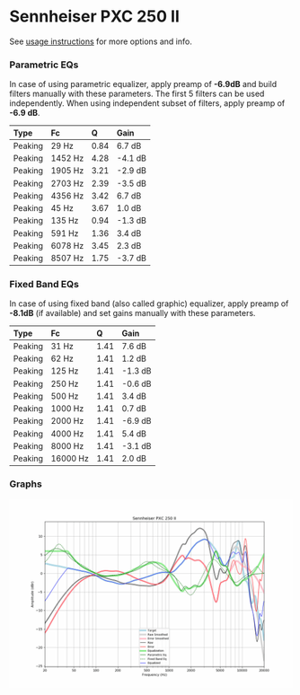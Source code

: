 # Sennheiser PXC 250 II
See [usage instructions](https://github.com/jaakkopasanen/AutoEq#usage) for more options and info.

### Parametric EQs
In case of using parametric equalizer, apply preamp of **-6.9dB** and build filters manually
with these parameters. The first 5 filters can be used independently.
When using independent subset of filters, apply preamp of **-6.9 dB**.

| Type    | Fc      |    Q | Gain    |
|:--------|:--------|:-----|:--------|
| Peaking | 29 Hz   | 0.84 | 6.7 dB  |
| Peaking | 1452 Hz | 4.28 | -4.1 dB |
| Peaking | 1905 Hz | 3.21 | -2.9 dB |
| Peaking | 2703 Hz | 2.39 | -3.5 dB |
| Peaking | 4356 Hz | 3.42 | 6.7 dB  |
| Peaking | 45 Hz   | 3.67 | 1.0 dB  |
| Peaking | 135 Hz  | 0.94 | -1.3 dB |
| Peaking | 591 Hz  | 1.36 | 3.4 dB  |
| Peaking | 6078 Hz | 3.45 | 2.3 dB  |
| Peaking | 8507 Hz | 1.75 | -3.7 dB |

### Fixed Band EQs
In case of using fixed band (also called graphic) equalizer, apply preamp of **-8.1dB**
(if available) and set gains manually with these parameters.

| Type    | Fc       |    Q | Gain    |
|:--------|:---------|:-----|:--------|
| Peaking | 31 Hz    | 1.41 | 7.6 dB  |
| Peaking | 62 Hz    | 1.41 | 1.2 dB  |
| Peaking | 125 Hz   | 1.41 | -1.3 dB |
| Peaking | 250 Hz   | 1.41 | -0.6 dB |
| Peaking | 500 Hz   | 1.41 | 3.4 dB  |
| Peaking | 1000 Hz  | 1.41 | 0.7 dB  |
| Peaking | 2000 Hz  | 1.41 | -6.9 dB |
| Peaking | 4000 Hz  | 1.41 | 5.4 dB  |
| Peaking | 8000 Hz  | 1.41 | -3.1 dB |
| Peaking | 16000 Hz | 1.41 | 2.0 dB  |

### Graphs
![](./Sennheiser%20PXC%20250%20II.png)